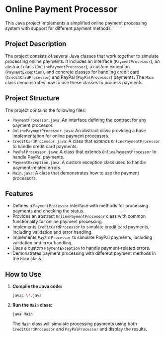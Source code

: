 # Online Payment Processor

This Java project implements a simplified online payment processing system with support for different payment methods.

## Project Description

The project consists of several Java classes that work together to simulate processing online payments. It includes an interface (`PaymentProcessor`), an abstract class (`OnlinePaymentProcessor`), a custom exception (`PaymentException`), and concrete classes for handling credit card (`CreditCardProcessor`) and PayPal (`PayPalProcessor`) payments.  The `Main` class demonstrates how to use these classes to process payments.

## Project Structure

The project contains the following files:

* `PaymentProcessor.java`: An interface defining the contract for any payment processor.
* `OnlinePaymentProcessor.java`: An abstract class providing a base implementation for online payment processors.
* `CreditCardProcessor.java`: A class that extends `OnlinePaymentProcessor` to handle credit card payments.
* `PayPalProcessor.java`: A class that extends `OnlinePaymentProcessor` to handle PayPal payments.
* `PaymentException.java`: A custom exception class used to handle payment-related errors.
* `Main.java`: A class that demonstrates how to use the payment processors.

## Features

* Defines a `PaymentProcessor` interface with methods for processing payments and checking the status.
* Provides an abstract `OnlinePaymentProcessor` class with common functionality for online payment processing.
* Implements `CreditCardProcessor` to simulate credit card payments, including validation and error handling.
* Implements `PayPalProcessor` to simulate PayPal payments, including validation and error handling.
* Uses a custom `PaymentException` to handle payment-related errors.
* Demonstrates payment processing with different payment methods in the `Main` class.

## How to Use

1.  **Compile the Java code:**

    ```bash
    javac \*.java
    ```

2.  **Run the `Main` class:**

    ```bash
    java Main
    ```

    The `Main` class will simulate processing payments using both `CreditCardProcessor` and `PayPalProcessor` and display the results.
